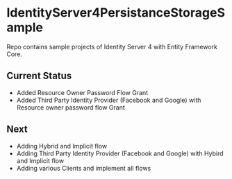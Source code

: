# IdentityServer4PersistanceStorageSample
Repo contains sample projects of Identity Server 4 with Entity Framework Core.

## Current Status
+ Added Resource Owner Password Flow Grant
+ Added Third Party Identity Provider (Facebook and Google) with Resource owner password flow Grant

## Next
+ Adding Hybrid and Implicit flow
+ Adding Third Party Identity Provider (Facebook and Google) with Hybird and Implicit flow
+ Adding various Clients and implement all flows
